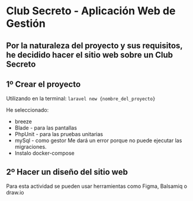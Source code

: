 # Club Secreto - Aplicación Web de Gestión

Por la naturaleza del proyecto y sus requisitos, he decidido hacer el sitio web sobre un Club Secreto
---

## 1º Crear el proyecto 
Utilizando en la terminal:
```laravel new {nombre_del_proyecto}```

He seleccionado:
- breeze 
- Blade - para las pantallas
- PhpUnit - para las pruebas unitarias
- mySql - como gestor
Me dará un error porque no puede ejecutar las migraciones.
- Instalo docker-compose

## 2º Hacer un diseño del sitio web
Para esta actividad se pueden usar herramientas como Figma, Balsamiq o draw.io
